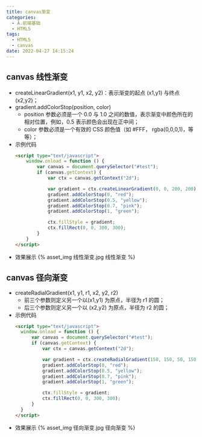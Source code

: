 ```yaml
---
title: canvas渐变
categories:
  - A.前端基础
  - HTML5
tags:
  - HTML5
  - canvas
date: 2022-04-27 14:15:24
---
```

## canvas 线性渐变
- createLinearGradient(x1, y1, x2, y2)：表示渐变的起点 (x1,y1) 与终点 (x2,y2)；
- gradient.addColorStop(position, color)
  - position 参数必须是一个 0.0 与 1.0 之间的数值，表示渐变中颜色所在的相对位置，例如，0.5 表示颜色会出现在正中间；
  - color 参数必须是一个有效的 CSS 颜色值（如 #FFF， rgba(0,0,0,1)，等等）；
- 示例代码
  ```HTML
  <script type="text/javascript">
      window.onload = function () {
          var canvas = document.querySelector("#test");
          if (canvas.getContext) {
              var ctx = canvas.getContext("2d");
  
              var gradient = ctx.createLinearGradient(0, 0, 200, 200);
              gradient.addColorStop(0, "red");
              gradient.addColorStop(0.5, "yellow");
              gradient.addColorStop(0.7, "pink");
              gradient.addColorStop(1, "green");
  
              ctx.fillStyle = gradient;
              ctx.fillRect(0, 0, 300, 300);
          }
      }
  </script>
  ```
- 效果展示
  {% asset_img 线性渐变.jpg 线性渐变 %}
## canvas 径向渐变
- createRadialGradient(x1, y1, r1, x2, y2, r2)
  - 前三个参数则定义另一个以(x1,y1) 为原点，半径为 r1 的圆；
  - 后三个参数则定义另一个以 (x2,y2) 为原点，半径为 r2 的圆；
- 示例代码
  ```HTML
  <script type="text/javascript">
    window.onload = function () {
        var canvas = document.querySelector("#test");
        if (canvas.getContext) {
            var ctx = canvas.getContext("2d");

            var gradient = ctx.createRadialGradient(150, 150, 50, 150, 150, 100)
            gradient.addColorStop(0, "red");
            gradient.addColorStop(0.5, "yellow");
            gradient.addColorStop(0.7, "pink");
            gradient.addColorStop(1, "green");

            ctx.fillStyle = gradient;
            ctx.fillRect(0, 0, 300, 300);
        }
    }
  </script>
  ```
- 效果展示
  {% asset_img 径向渐变.jpg 径向渐变 %}
